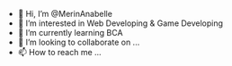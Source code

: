 - 👋 Hi, I’m @MerinAnabelle
- 👀 I’m interested in Web Developing & Game Developing
- 🌱 I’m currently learning BCA
- 💞️ I’m looking to collaborate on ...
- 📫 How to reach me ...

<!---
MerinAnabelle/MerinAnabelle is a ✨ special ✨ repository because its `README.md` (this file) appears on your GitHub profile.
You can click the Preview link to take a look at your changes.
--->
